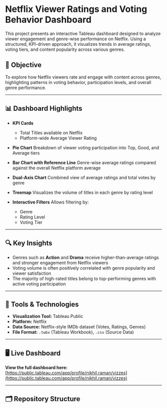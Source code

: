 # Netflix Viewer Ratings and Voting Behavior Dashboard

This project presents an interactive Tableau dashboard designed to analyze viewer engagement and genre-wise performance on Netflix. Using a structured, KPI-driven approach, it visualizes trends in average ratings, voting tiers, and content popularity across various genres.

## 📌 Objective

To explore how Netflix viewers rate and engage with content across genres, highlighting patterns in voting behavior, participation levels, and overall genre performance.

---

## 📊 Dashboard Highlights

- **KPI Cards**
  - Total Titles available on Netflix
  - Platform-wide Average Viewer Rating

- **Pie Chart**
  Breakdown of viewer voting participation into Top, Good, and Average tiers

- **Bar Chart with Reference Line**
  Genre-wise average ratings compared against the overall Netflix platform average

- **Dual-Axis Chart**
  Combined view of average ratings and total votes by genre

- **Treemap**
  Visualizes the volume of titles in each genre by rating level

- **Interactive Filters**
  Allows filtering by:
  - Genre
  - Rating Level
  - Voting Tier

---

## 🔍 Key Insights

- Genres such as **Action** and **Drama** receive higher-than-average ratings and stronger engagement from Netflix viewers
- Voting volume is often positively correlated with genre popularity and viewer satisfaction
- The majority of high-rated titles belong to top-performing genres with active voting participation

---

## 🧰 Tools & Technologies

- **Visualization Tool:** Tableau Public
- **Platform:** Netflix
- **Data Source:** Netflix-style IMDb dataset (Votes, Ratings, Genres)
- **File Format:** `.twbx` (Tableau Workbook), `.csv` (Source Data)

---

## 🖥️ Live Dashboard

**View the full dashboard here:**  
[https://public.tableau.com/app/profile/nikhil.raman/vizzes](https://public.tableau.com/app/profile/nikhil.raman/vizzes)

---

## 🗂️ Repository Structure


